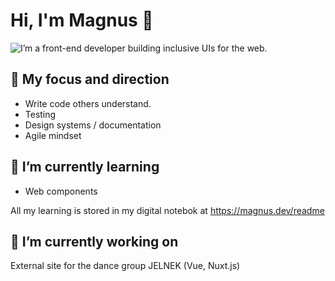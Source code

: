 # Hi, I'm Magnus 👋

![I’m a front-end developer building inclusive UIs for the web.](https://github.com/mfredlundh/mfredlundh/blob/master/cover-image.png?raw=true)

## 🧭 My focus and direction
- Write code others understand.
- Testing
- Design systems / documentation
- Agile mindset

## 🌱 I’m currently learning
- Web components

All my learning is stored in my digital notebok at https://magnus.dev/readme

## 🔭 I’m currently working on
External site for the dance group JELNEK (Vue, Nuxt.js)

<!--
**mfredlundh/mfredlundh** is a ✨ _special_ ✨ repository because its `README.md` (this file) appears on your GitHub profile.

Here are some ideas to get you started:

- 🔭 I’m currently working on ...
- 🌱 I’m currently learning ...
- 👯 I’m looking to collaborate on ...
- 🤔 I’m looking for help with ...
- 💬 Ask me about ...
- 📫 How to reach me: ...
- 😄 Pronouns: ...
- ⚡ Fun fact: ...
-->
